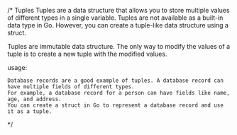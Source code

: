 /*
Tuples
Tuples are a data structure that allows you to store multiple values of different types in a single variable.
Tuples are not available as a built-in data type in Go. However, you can create a tuple-like data structure using a struct.

Tuples are immutable data structure.
The only way to modify the values of a tuple is to create a new tuple with the modified values.

usage:

	Database records are a good example of tuples. A database record can have multiple fields of different types.
	For example, a database record for a person can have fields like name, age, and address.
	You can create a struct in Go to represent a database record and use it as a tuple.
*/
